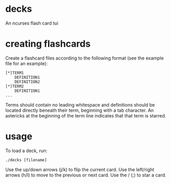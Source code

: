 # decks
An ncurses flash card tui

# creating flashcards
Create a flashcard files according to the following format (see the example file for an example):
```
[*]TERM1
    DEFINITION1
    DEFINITION2
[*]TERM2
    DEFINITION1
...
```
Terms should contain no leading whitespace and definitions should be located directly beneath their term, beginning with a tab character. An astericks at the beginning of the term line indicates that that term is starred.

# usage
To load a deck, run:
```
./decks [filename]
```
Use the up/down arrows (j/k) to flip the current card. Use the left/right arrows (h/l) to move to the previous or next card. Use the / (;) to star a card.
